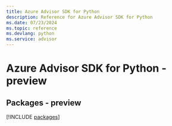 ```yaml
---
title: Azure Advisor SDK for Python
description: Reference for Azure Advisor SDK for Python
ms.date: 07/23/2024
ms.topic: reference
ms.devlang: python
ms.service: advisor
---
```

# Azure Advisor SDK for Python - preview
## Packages - preview
[!INCLUDE [packages](advisor-index.md)]